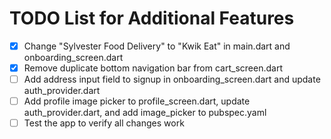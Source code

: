 # TODO List for Additional Features

- [x] Change "Sylvester Food Delivery" to "Kwik Eat" in main.dart and onboarding_screen.dart
- [x] Remove duplicate bottom navigation bar from cart_screen.dart
- [ ] Add address input field to signup in onboarding_screen.dart and update auth_provider.dart
- [ ] Add profile image picker to profile_screen.dart, update auth_provider.dart, and add image_picker to pubspec.yaml
- [ ] Test the app to verify all changes work
